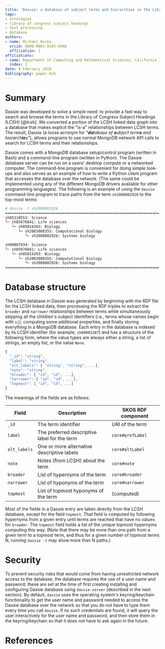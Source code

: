 ```yaml
---
title: 'Dassie: a database of subject terms and hierarchies in the Library of Congress Subject Headings'
tags:
- ontologies
- library of congress subject headings
- text processing
- database
authors:
- name: Michael Hucka
  orcid: 0000-0001-9105-5960
  affiliation: 1
affiliations:
- name: Department of Computing and Mathematical Sciences, California Institute of Technology, Pasadena, CA 91125, USA
  index: 1
date: 9 February 2018
bibliography: paper.bib
---
```


# Summary

Dassie was developed to solve a simple need: to provide a fast way to search and browse the terms in the Library of Congress Subject Headings (LCSH) [@lcsh].  We converted a portion of the LCSH linked data graph into a database that makes explicit the "is-a" relationships between LCSH terms.  The result, Dassie (a loose acronym for _"**da**tabase of **s**ubject term**s** and hierarch**ie**s"_), allows programs to use normal MongoDB network API calls to search for LCSH terms and their relationships.

Dassie comes with a MongoDB database setup/control program (written in Bash) and a command-line program (written in Python).  The Dassie database server can be run on a users' desktop compute or a networked computer.  The command-line program is convenient for doing simple look-ups and also serves as an example of how to write a Python client program that accesses the database over the network.  (The same could be implemented using any of the different MongoDB drivers available for other programming languages).  The following is an example of using the `dassie` command-line program to trace paths from the term `sh2008002926` to the top-most terms:

```csh
# dassie -t sh2008002926
======================================================================
sh85118553: Science
└─ sh85076841: Life sciences
   └─ sh85014203: Biology
      └─ sh2003008355: Computational biology
         └─ sh2008002926: Systems biology

sh00007934: Science
└─ sh85076841: Life sciences
   └─ sh85014203: Biology
      └─ sh2003008355: Computational biology
         └─ sh2008002926: Systems biology
======================================================================
```

# Database structure

The LCSH database in Dassie was generated by beginning with the RDF file for the LCSH linked data, then processing the RDF triples to extract the `broader` and `narrower` relationships between terms while simultaneously skipping all the children's subject identifiers (i.e., terms whose names begin with `sj`), computing some additional properties, and finally storing everything in a MongoDB database.  Each entry in the database is indexed by its LCSH identifier (for example, `sh89003287`) and has a structure of the following form, where the value types are always either a string, a list of strings, an empty list, or the value `None`.

```javascript
{
  "_id": "string",
  "label": "string",
  "alt_labels": [ "string", "string", ...],
  "note": "string",
  "broader": [ "id", "id", ...],
  "narrower": [ "id", "id", ...],
  "topmost": [ "id", "id", ...]
}
```

The meanings of the fields are as follows:

| Field        | Description | SKOS RDF component |
|--------------|-------------|-------------------|
| `_id`        | The term identifier | URI of the term |
| `label`      | The preferred descriptive label for the term | `core#prefLabel` |
| `alt_labels` | One or more alternative descriptive labels | `core#altLabel` |
| `note`       | Notes (from LCSH) about the term | `core#note` |
| `broader`    | List of hypernyms of the term | `core#broader` |
| `narrower`   | List of hyponyms of the term | `core#narrower` |
| `topmost`    | List of topmost hyponyms of the term | (computed) |

Most of the fields in a Dassie entry are taken directly from the LCSH database, except for the field `topmost`.  That field is computed by following hypernyms from a given entry until terms are reached that have no values for `broader`.  The `topmost` field holds a list of the unique topmost hypernyms computing this way.  (Note that there may be more than one path from a given term to a topmost term, and thus for a given number of topmost terms N, running `dassie -t` may show more than N paths.)

# Security

To prevent security risks that would come from having unrestricted network access to the database, the database requires the use of a user name and password; these are set at the time of first creating installing and configuring Dassie database using `dassie-server` (described in the next section).  By default, `dassie` uses the operating system's keyring/keychain functionality to get the user name and password needed to access the Dassie database over the network so that you do not have to type them every time you call `dassie`.  If no such credentials are found, it will query the user interactively for the user name and password, and then store them in the keyring/keychain so that it does not have to ask again in the future.

# References
